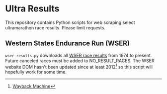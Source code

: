 # Ultra Results

This repository contains Python scripts for web scraping select ultramarathon race results. Please limit requests.

## Western States Endurance Run (WSER)

`wser-results.py` downloads all [WSER race results](https://www.wser.org/results/) from 1974 to present. Future canceled races must be added to NO_RESULT_RACES. The WSER website DOM hasn't been updated since at least 2012[^1] so this script will hopefully work for some time.

[^1]: [Wayback Machine](https://web.archive.org/web/20121206023353/https://www.wser.org/results/)